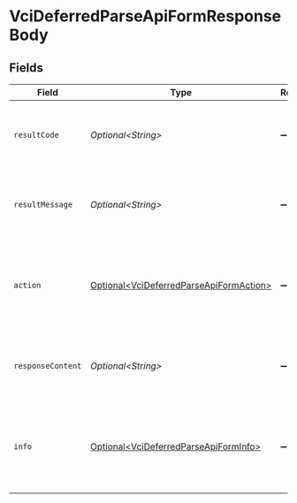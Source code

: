 # VciDeferredParseApiFormResponseBody


## Fields

| Field                                                                                                | Type                                                                                                 | Required                                                                                             | Description                                                                                          |
| ---------------------------------------------------------------------------------------------------- | ---------------------------------------------------------------------------------------------------- | ---------------------------------------------------------------------------------------------------- | ---------------------------------------------------------------------------------------------------- |
| `resultCode`                                                                                         | *Optional\<String>*                                                                                  | :heavy_minus_sign:                                                                                   | The code which represents the result of the API call.                                                |
| `resultMessage`                                                                                      | *Optional\<String>*                                                                                  | :heavy_minus_sign:                                                                                   | A short message which explains the result of the API call.                                           |
| `action`                                                                                             | [Optional\<VciDeferredParseApiFormAction>](../../models/operations/VciDeferredParseApiFormAction.md) | :heavy_minus_sign:                                                                                   | The next action that the deferred credential endpoint should take.                                   |
| `responseContent`                                                                                    | *Optional\<String>*                                                                                  | :heavy_minus_sign:                                                                                   | The content of the response to the request sender.                                                   |
| `info`                                                                                               | [Optional\<VciDeferredParseApiFormInfo>](../../models/operations/VciDeferredParseApiFormInfo.md)     | :heavy_minus_sign:                                                                                   | Information about the credential request bound to the transaction ID.                                |